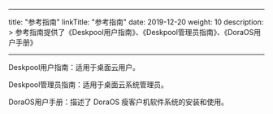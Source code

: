 
---
title: "参考指南"
linkTitle: "参考指南"
date: 2019-12-20
weight: 10
description: >
  参考指南提供了《Deskpool用户指南》、《Deskpool管理员指南》、《DoraOS用户手册》

---

Deskpool用户指南：适用于桌面云用户。

Deskpool管理员指南：适用于桌面云系统管理员。

DoraOS用户手册：描述了 DoraOS 瘦客户机软件系统的安装和使用。